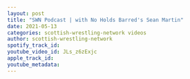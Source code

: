 ```yaml
---
layout: post
title: "SWN Podcast | with No Holds Barred's Sean Martin"
date: 2021-05-13
categories: scottish-wrestling-network videos
author: scottish-wrestling-network
spotify_track_id: 
youtube_video_id: JLs_z6zExjc
apple_track_id: 
youtube_metadata: 
---
```

